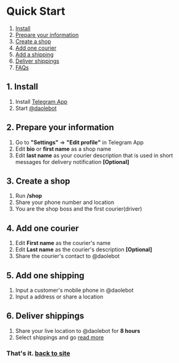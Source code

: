 # Quick Start
1. [Install](#install)
2. [Prepare your information](#prepare)
3. [Create a shop](#create)
4. [Add one courier](#add-courier)
5. [Add a shipping](#add-shipping)
6. [Deliver shippings](#deliver)
7. [FAQs](https://github.com/ds828/daole-doc/blob/main/faq.md)

## 1. Install<a id="install"></a>
1. Install [Telegram App](http://telegram.org "Telegram App")
2. Start [@daolebot](http://t.me/daoleme "@daolebot")

## 2. Prepare your information<a id="prepare"></a>
1. Go to **"Settings"** => **"Edit profile"** in Telegram App
2. Edit **bio** or **first name** as a shop name
3. Edit **last name** as your courier description that is used in short messages for delivery notification **[Optional]**

## 3. Create a shop<a id="create"></a>
1. Run **/shop**
2. Share your phone number and location
3. You are the shop boss and the first courier(driver)

## 4. Add one courier<a id="add-courier"></a>
1. Edit **First name** as the courier's name
1. Edit **Last name** as the courier's description **[Optional]**
2. Share the courier's contact to @daolebot

## 5. Add one shipping<a id="add-shipping"></a>
1. Input a customer's mobile phone in @daolebot
2. Input a address or share a location

## 6. Deliver shippings<a id="deliver"></a>
1. Share your live location to @daolebot for **8 hours**
2. Select shippings and go [read more](https://github.com/ds828/daole-doc/blob/main/faq.md#deliver-shippings)

### That's it. [back to site](https://daole.me)
